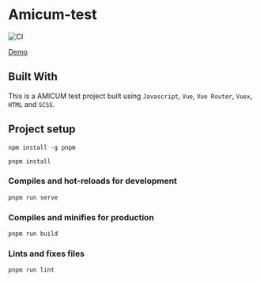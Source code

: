 # Amicum-test

![CI](https://github.com/DenisKulik/amicum-test/actions/workflows/github-actions.yml/badge.svg)

[Demo](https://deniskulik.github.io/amicum-test)

## Built With
This is a AMICUM test project built using  `Javascript`, `Vue`, `Vue Router`, `Vuex`, `HTML` and `SCSS`.

## Project setup
```
npm install -g pnpm
```

```
pnpm install
```

### Compiles and hot-reloads for development
```
pnpm run serve
```

### Compiles and minifies for production
```
pnpm run build
```

### Lints and fixes files
```
pnpm run lint
```
